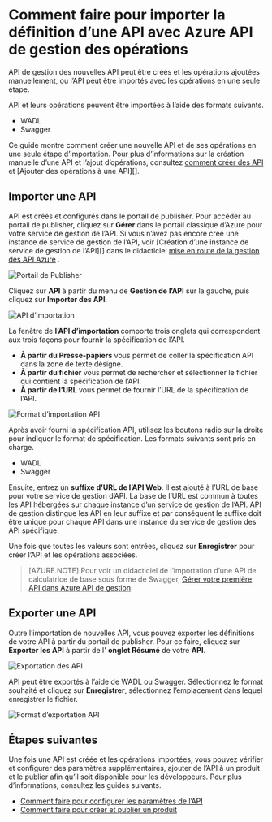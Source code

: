 <properties 
    pageTitle="Concepts clés de la gestion de l’API" 
    description="Obtenir des informations sur les API, les produits, les rôles, les groupes et les autres concepts clés de gestion de l’API." 
    services="api-management" 
    documentationCenter="" 
    authors="steved0x" 
    manager="erikre" 
    editor=""/>

<tags 
    ms.service="api-management" 
    ms.workload="mobile" 
    ms.tgt_pltfrm="na" 
    ms.devlang="na" 
    ms.topic="article" 
    ms.date="10/25/2016" 
    ms.author="sdanie"/>

# <a name="how-to-import-the-definition-of-an-api-with-operations-in-azure-api-management"></a>Comment faire pour importer la définition d’une API avec Azure API de gestion des opérations

API de gestion des nouvelles API peut être créés et les opérations ajoutées manuellement, ou l’API peut être importés avec les opérations en une seule étape.

API et leurs opérations peuvent être importées à l’aide des formats suivants.

-   WADL
-   Swagger

Ce guide montre comment créer une nouvelle API et de ses opérations en une seule étape d’importation. Pour plus d’informations sur la création manuelle d’une API et l’ajout d’opérations, consultez [comment créer des API][] et [Ajouter des opérations à une API][].

## <a name="import-api"> </a>Importer une API

API est créés et configurés dans le portail de publisher. Pour accéder au portail de publisher, cliquez sur **Gérer** dans le portail classique d’Azure pour votre service de gestion de l’API. Si vous n’avez pas encore créé une instance de service de gestion de l’API, voir [Création d’une instance de service de gestion de l’API][] dans le didacticiel [mise en route de la gestion des API Azure][] .

![Portail de Publisher][api-management-management-console]

Cliquez sur **API** à partir du menu de **Gestion de l’API** sur la gauche, puis cliquez sur **Importer des API**.

![API d’importation][api-management-import-apis]

La fenêtre de **l’API d’importation** comporte trois onglets qui correspondent aux trois façons pour fournir la spécification de l’API.

-   **À partir du Presse-papiers** vous permet de coller la spécification API dans la zone de texte désigné.
-   **À partir du fichier** vous permet de rechercher et sélectionner le fichier qui contient la spécification de l’API.
-   **À partir de l’URL** vous permet de fournir l’URL de la spécification de l’API.

![Format d’importation API][api-management-import-api-clipboard]

Après avoir fourni la spécification API, utilisez les boutons radio sur la droite pour indiquer le format de spécification. Les formats suivants sont pris en charge.

-   WADL
-   Swagger

Ensuite, entrez un **suffixe d’URL de l’API Web**. Il est ajouté à l’URL de base pour votre service de gestion d’API. La base de l’URL est commun à toutes les API hébergées sur chaque instance d’un service de gestion de l’API. API de gestion distingue les API en leur suffixe et par conséquent le suffixe doit être unique pour chaque API dans une instance du service de gestion des API spécifique.

Une fois que toutes les valeurs sont entrées, cliquez sur **Enregistrer** pour créer l’API et les opérations associées. 

>[AZURE.NOTE] Pour voir un didacticiel de l’importation d’une API de calculatrice de base sous forme de Swagger, [Gérer votre première API dans Azure API de gestion](api-management-get-started.md).

## <a name="export-api"></a> Exporter une API

Outre l’importation de nouvelles API, vous pouvez exporter les définitions de votre API à partir du portail de publisher. Pour ce faire, cliquez sur **Exporter les API** à partir de l' **onglet Résumé** de votre **API**.

![Exportation des API][api-management-export-api]

API peut être exportés à l’aide de WADL ou Swagger. Sélectionnez le format souhaité et cliquez sur **Enregistrer**, sélectionnez l’emplacement dans lequel enregistrer le fichier.

![Format d’exportation API][api-management-export-api-format]

## <a name="next-steps"> </a>Étapes suivantes

Une fois une API est créée et les opérations importées, vous pouvez vérifier et configurer des paramètres supplémentaires, ajouter de l’API à un produit et le publier afin qu’il soit disponible pour les développeurs. Pour plus d’informations, consultez les guides suivants.

-   [Comment faire pour configurer les paramètres de l’API][]
-   [Comment faire pour créer et publier un produit][]




[api-management-management-console]: ./media/api-management-howto-import-api/api-management-management-console.png
[api-management-import-apis]: ./media/api-management-howto-import-api/api-management-api-import-apis.png
[api-management-import-api-clipboard]: ./media/api-management-howto-import-api/api-management-import-api-wizard.png
[api-management-export-api]: ./media/api-management-howto-import-api/api-management-export-api.png
[api-management-export-api-format]: ./media/api-management-howto-import-api/api-management-export-api-format.png

[Import an API]: #import-api
[Export an API]: #export-api
[Configure API settings]: #configure-api-settings
[Next steps]: #next-steps

[Mise en route de la gestion des API Azure]: api-management-get-started.md
[Créez une instance de service de gestion de l’API]: api-management-get-started.md#create-service-instance

[Comment faire pour ajouter des opérations à une API]: api-management-howto-add-operations.md
[Comment faire pour créer et publier un produit]: api-management-howto-add-products.md
[Comment créer des API]: api-management-howto-create-apis.md
[Comment faire pour configurer les paramètres de l’API]: api-management-howto-create-apis.md#configure-api-settings
